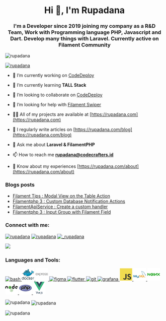 <h1 align="center">Hi 👋, I'm Rupadana</h1>
<h3 align="center">I'm a Developer since 2019 joining my company as a R&D Team, Work with Programming language PHP, Javascript and Dart. Develop many things with Laravel. Currently active on Filament Community</h3>

<p align="left"> <img src="https://komarev.com/ghpvc/?username=rupadana&label=Profile%20views&color=0e75b6&style=flat" alt="rupadana" /> </p>

<p align="left"> <a href="https://github.com/ryo-ma/github-profile-trophy"><img src="https://github-profile-trophy.vercel.app/?username=rupadana" alt="rupadana" /></a> </p>

- 🔭 I’m currently working on [CodeDeploy](https://deploy.codecrafters.id)

- 🌱 I’m currently learning **TALL Stack**

- 👯 I’m looking to collaborate on [CodeDeploy](https://deploy.codecrafters.id)

- 🤝 I’m looking for help with [Filament Swiper](https://github.com/rupadana/filament-swiper)

- 👨‍💻 All of my projects are available at [https://rupadana.com](https://rupadana.com)

- 📝 I regularly write articles on [https://rupadana.com/blog](https://rupadana.com/blog)

- 💬 Ask me about **Laravel & FilamentPHP**

- 📫 How to reach me **rupadana@codecrafters.id**

- 📄 Know about my experiences [https://rupadana.com/about](https://rupadana.com/about)

### Blogs posts
<!-- BLOG-POST-LIST:START -->
- [Filament Tips : Modal View on the Table Action](https://dev.to/rupadana/filament-tips-modal-view-on-the-table-action-1cba)
- [Filamentphp 3 : Custom Database Notification Actions](https://dev.to/rupadana/filamentphp-3-custom-database-notification-actions-1bgj)
- [FilamentApiService : Create a custom handler](https://dev.to/rupadana/filamentapiservice-create-a-custom-handler-4blp)
- [Filamentphp 3 : Input Group with Filament Field](https://dev.to/rupadana/filamentphp-3-input-group-with-filament-field-14l6)
<!-- BLOG-POST-LIST:END -->

<h3 align="left">Connect with me:</h3>
<p align="left">
<a href="https://dev.to/rupadana" target="blank"><img align="center" src="https://raw.githubusercontent.com/rahuldkjain/github-profile-readme-generator/master/src/images/icons/Social/devto.svg" alt="rupadana" height="30" width="40" /></a>
<a href="https://linkedin.com/in/rupadana" target="blank"><img align="center" src="https://raw.githubusercontent.com/rahuldkjain/github-profile-readme-generator/master/src/images/icons/Social/linked-in-alt.svg" alt="rupadana" height="30" width="40" /></a>
<a href="https://instagram.com/_rupadana" target="blank"><img align="center" src="https://raw.githubusercontent.com/rahuldkjain/github-profile-readme-generator/master/src/images/icons/Social/instagram.svg" alt="_rupadana" height="30" width="40" /></a>
</p>

[![](https://dcbadge.vercel.app/api/server/6XjnFUyn)](https://discord.gg/6XjnFUyn)

<h3 align="left">Languages and Tools:</h3>
<p align="left"> <a href="https://www.gnu.org/software/bash/" target="_blank" rel="noreferrer"> <img src="https://www.vectorlogo.zone/logos/gnu_bash/gnu_bash-icon.svg" alt="bash" width="40" height="40"/> </a> <a href="https://www.docker.com/" target="_blank" rel="noreferrer"> <img src="https://raw.githubusercontent.com/devicons/devicon/master/icons/docker/docker-original-wordmark.svg" alt="docker" width="40" height="40"/> </a> <a href="https://expressjs.com" target="_blank" rel="noreferrer"> <img src="https://raw.githubusercontent.com/devicons/devicon/master/icons/express/express-original-wordmark.svg" alt="express" width="40" height="40"/> </a> <a href="https://www.figma.com/" target="_blank" rel="noreferrer"> <img src="https://www.vectorlogo.zone/logos/figma/figma-icon.svg" alt="figma" width="40" height="40"/> </a> <a href="https://flutter.dev" target="_blank" rel="noreferrer"> <img src="https://www.vectorlogo.zone/logos/flutterio/flutterio-icon.svg" alt="flutter" width="40" height="40"/> </a> <a href="https://git-scm.com/" target="_blank" rel="noreferrer"> <img src="https://www.vectorlogo.zone/logos/git-scm/git-scm-icon.svg" alt="git" width="40" height="40"/> </a> <a href="https://grafana.com" target="_blank" rel="noreferrer"> <img src="https://www.vectorlogo.zone/logos/grafana/grafana-icon.svg" alt="grafana" width="40" height="40"/> </a> <a href="https://developer.mozilla.org/en-US/docs/Web/JavaScript" target="_blank" rel="noreferrer"> <img src="https://raw.githubusercontent.com/devicons/devicon/master/icons/javascript/javascript-original.svg" alt="javascript" width="40" height="40"/> </a> <a href="https://www.mysql.com/" target="_blank" rel="noreferrer"> <img src="https://raw.githubusercontent.com/devicons/devicon/master/icons/mysql/mysql-original-wordmark.svg" alt="mysql" width="40" height="40"/> </a> <a href="https://www.nginx.com" target="_blank" rel="noreferrer"> <img src="https://raw.githubusercontent.com/devicons/devicon/master/icons/nginx/nginx-original.svg" alt="nginx" width="40" height="40"/> </a> <a href="https://nodejs.org" target="_blank" rel="noreferrer"> <img src="https://raw.githubusercontent.com/devicons/devicon/master/icons/nodejs/nodejs-original-wordmark.svg" alt="nodejs" width="40" height="40"/> </a> <a href="https://www.php.net" target="_blank" rel="noreferrer"> <img src="https://raw.githubusercontent.com/devicons/devicon/master/icons/php/php-original.svg" alt="php" width="40" height="40"/> </a> <a href="https://vuejs.org/" target="_blank" rel="noreferrer"> <img src="https://raw.githubusercontent.com/devicons/devicon/master/icons/vuejs/vuejs-original-wordmark.svg" alt="vuejs" width="40" height="40"/> </a> </p>

<p><img align="left" src="https://github-readme-stats.vercel.app/api/top-langs?username=rupadana&show_icons=true&locale=en&layout=compact" alt="rupadana" /></p>

<p>&nbsp;<img align="center" src="https://github-readme-stats.vercel.app/api?username=rupadana&show_icons=true&locale=en" alt="rupadana" /></p>

<p><img align="center" src="https://github-readme-streak-stats.herokuapp.com/?user=rupadana&" alt="rupadana" /></p>
